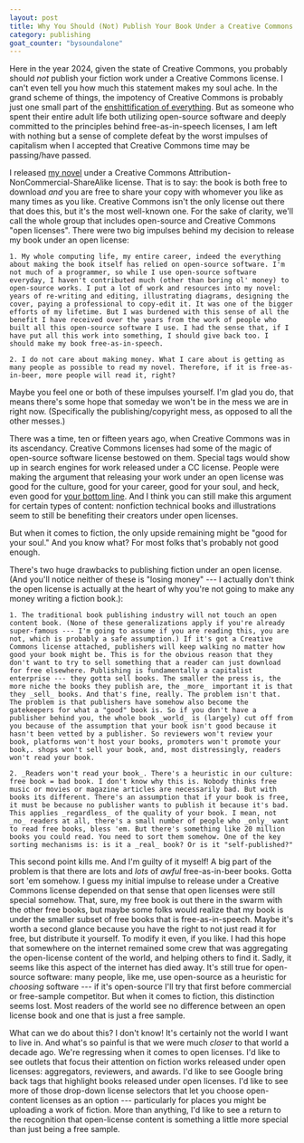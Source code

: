 ```yaml
---
layout: post
title: Why You Should (Not) Publish Your Book Under a Creative Commons License
category: publishing
goat_counter: "bysoundalone" 
---
```



Here in the year 2024, given the state of Creative Commons, you probably should _not_ publish your fiction work under a Creative Commons license. I can't even tell you how much this statement makes my soul ache. In the grand scheme of things, the impotency of Creative Commons is probably just one small part of the [enshittification of everything](https://www.ft.com/content/6fb1602d-a08b-4a8c-bac0-047b7d64aba5). But as someone who spent their entire adult life both utilizing open-source software and deeply committed to the principles behind free-as-in-speech licenses, I am left with nothing but a sense of complete defeat by the worst impulses of capitalism when I accepted that Creative Commons time may be passing/have passed.

I released [my novel](https://dopecentury.net) under a Creative Commons Attribution-NonCommercial-ShareAlike license. That is to say: the book is both free to download _and_ you are free to share your copy with whomever you like as many times as you like. Creative Commons isn't the only license out there that does this, but it's the most well-known one. For the sake of clarity, we'll call the whole group that includes open-source and Creative Commons "open licenses". There were two big impulses behind my decision to release my book under an open license:

	1. My whole computing life, my entire career, indeed the everything about making the book itself has relied on open-source software. I'm not much of a programmer, so while I use open-source software everyday, I haven't contributed much (other than boring ol' money) to open-source works. I put a lot of work and resources into my novel: years of re-writing and editing, illustrating diagrams, designing the cover, paying a professional to copy-edit it. It was one of the bigger efforts of my lifetime. But I was burdened with this sense of all the benefit I have received over the years from the work of people who built all this open-source software I use. I had the sense that, if I have put all this work into something, I should give back too. I should make my book free-as-in-speech.

	2. I do not care about making money. What I care about is getting as many people as possible to read my novel. Therefore, if it is free-as-in-beer, more people will read it, right?

Maybe you feel one or both of these impulses yourself. I'm glad you do, that means there's some hope that someday we won't be in the mess we are in right now. (Specifically the publishing/copyright mess, as opposed to all the other messes.) 

There was a time, ten or fifteen years ago, when Creative Commons was in its ascendancy. Creative Commons licenses had some of the magic of open-source software license bestowed on them. Special tags would show up in search engines for work released under a CC license. People were making the argument that releasing your work under an open license was good for the culture, good for your career, good for your soul, and heck, even good for [your bottom line](https://creativecommons.org/2009/03/30/advice-for-authors-on-negotiating-with-a-publisher-about-cc-licenses/). And I think you can still make this argument for certain types of content: nonfiction technical books and illustrations seem to still be benefiting their creators under open licenses.

But when it comes to fiction, the only upside remaining might be "good for your soul." And you know what? For most folks that's probably not good enough.

There's two huge drawbacks to publishing fiction under an open license. (And you'll notice neither of these is "losing money" --- I actually don't think the open license is actually at the heart of why you're not going to make any money writing a fiction book.):

	1. The traditional book publishing industry will not touch an open content book. (None of these generalizations apply if you're already super-famous --- I'm going to assume if you are reading this, you are not, which is probably a safe assumption.) If it's got a Creative Commons license attached, publishers will keep walking no matter how good your book might be. This is for the obvious reason that they don't want to try to sell something that a reader can just download for free elsewhere. Publishing is fundamentally a capitalist enterprise --- they gotta sell books. The smaller the press is, the more niche the books they publish are, the _more_ important it is that they _sell_ books. And that's fine, really. The problem isn't that. The problem is that publishers have somehow also become the gatekeepers for what a "good" book is. So if you don't have a publisher behind you, the whole book _world_ is (largely) cut off from you because of the assumption that your book isn't good because it hasn't been vetted by a publisher. So reviewers won't review your book, platforms won't host your books, promoters won't promote your book,. shops won't sell your book, and, most distressingly, readers won't read your book.

	2. _Readers won't read your book_. There's a heuristic in our culture: free book = bad book. I don't know why this is. Nobody thinks free music or movies or magazine articles are necessarily bad. But with books its different. There's an assumption that if your book is free, it must be because no publisher wants to publish it because it's bad. This applies _regardless_ of the quality of your book. I mean, not _no_ readers at all, there's a small number of people who _only_ want to read free books, bless 'em. But there's something like 20 million books you could read. You need to sort them somehow. One of the key sorting mechanisms is: is it a _real_ book? Or is it "self-published?"

This second point kills me. And I'm guilty of it myself! A big part of the problem is that there are lots and _lots_ of _awful_ free-as-in-beer books. Gotta sort 'em somehow. I guess my initial impulse to release under a Creative Commons license depended on that sense that open licenses were still special somehow. That, sure, my free book is out there in the swarm with the other free books, but maybe some folks would realize that my book is under the smaller subset of free books that is free-as-in-speech. Maybe it's worth a second glance because you have the right to not just read it for free, but distribute it yourself. To modify it even, if you like. I had this hope that somewhere on the internet remained some crew that was aggregating the open-license content of the world, and helping others to find it. Sadly, it seems like this aspect of the internet has died away. It's still true for open-source software: many people, like me, use open-source as a heuristic for _choosing_ software --- if it's open-source I'll try that first before commercial or free-sample competitor. But when it comes to fiction, this distinction seems lost. Most readers of the world see no difference between an open license book and one that is just a free sample.

What can we do about this? I don't know! It's certainly not the world I want to live in. And what's so painful is that we were much _closer_ to that world a decade ago. We're regressing when it comes to open licenses. I'd like to see outlets that focus their attention on fiction works released under open licenses: aggregators, reviewers, and awards. I'd like to see Google bring back tags that highlight books released under open licenses. I'd like to see more of those drop-down license selectors that let you choose open-content licenses as an option --- particularly for places you might be uploading a work of fiction. More than anything, I'd like to see a return to the recognition that open-license content is something a little more special than just being a free sample.





